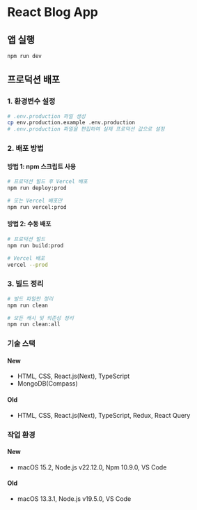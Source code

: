 # React Blog App

## 앱 실행
```bash
npm run dev
```

## 프로덕션 배포

### 1. 환경변수 설정
```bash
# .env.production 파일 생성
cp env.production.example .env.production
# .env.production 파일을 편집하여 실제 프로덕션 값으로 설정
```

### 2. 배포 방법

#### 방법 1: npm 스크립트 사용
```bash
# 프로덕션 빌드 후 Vercel 배포
npm run deploy:prod

# 또는 Vercel 배포만
npm run vercel:prod
```

#### 방법 2: 수동 배포
```bash
# 프로덕션 빌드
npm run build:prod

# Vercel 배포
vercel --prod
```

### 3. 빌드 정리
```bash
# 빌드 파일만 정리
npm run clean

# 모든 캐시 및 의존성 정리
npm run clean:all
```

### 기술 스택

#### New
- HTML, CSS, React.js(Next), TypeScript
- MongoDB(Compass)

#### Old
- HTML, CSS, React.js(Next), TypeScript, Redux, React Query

### 작업 환경

#### New
- macOS 15.2, Node.js v22.12.0, Npm 10.9.0, VS Code

#### Old
- macOS 13.3.1, Node.js v19.5.0, VS Code

